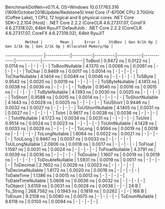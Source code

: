 
BenchmarkDotNet=v0.11.4, OS=Windows 10.0.17763.316 (1809/October2018Update/Redstone5)
Intel Core i7-8700K CPU 3.70GHz (Coffee Lake), 1 CPU, 12 logical and 6 physical cores
.NET Core SDK=2.2.104
  [Host]     : .NET Core 2.2.2 (CoreCLR 4.6.27317.07, CoreFX 4.6.27318.02), 64bit RyuJIT
  DefaultJob : .NET Core 2.2.2 (CoreCLR 4.6.27317.07, CoreFX 4.6.27318.02), 64bit RyuJIT


             Method |        Mean |     Error |    StdDev | Gen 0/1k Op | Gen 1/1k Op | Gen 2/1k Op | Allocated Memory/Op |
------------------- |------------:|----------:|----------:|------------:|------------:|------------:|--------------------:|
             ToBool |   0.9472 ns | 0.0122 ns | 0.0114 ns |           - |           - |           - |                   - |
     ToBoolNullable |   4.1370 ns | 0.0066 ns | 0.0061 ns |           - |           - |           - |                   - |
             ToChar |   0.9469 ns | 0.0017 ns | 0.0014 ns |           - |           - |           - |                   - |
     ToCharNullable |   4.1404 ns | 0.0049 ns | 0.0046 ns |           - |           - |           - |                   - |
            ToSByte |   0.9542 ns | 0.0020 ns | 0.0019 ns |           - |           - |           - |                   - |
    ToSByteNullable |   4.1413 ns | 0.0038 ns | 0.0036 ns |           - |           - |           - |                   - |
             ToByte |   0.9540 ns | 0.0016 ns | 0.0015 ns |           - |           - |           - |                   - |
     ToByteNullable |   4.1393 ns | 0.0030 ns | 0.0025 ns |           - |           - |           - |                   - |
            ToShort |   0.9588 ns | 0.0015 ns | 0.0014 ns |           - |           - |           - |                   - |
    ToShortNullable |   4.1443 ns | 0.0028 ns | 0.0025 ns |           - |           - |           - |                   - |
           ToUShort |   0.9446 ns | 0.0032 ns | 0.0027 ns |           - |           - |           - |                   - |
   ToUShortNullable |   4.1405 ns | 0.0031 ns | 0.0027 ns |           - |           - |           - |                   - |
              ToInt |   0.9617 ns | 0.0038 ns | 0.0036 ns |           - |           - |           - |                   - |
      ToIntNullable |   4.1723 ns | 0.0034 ns | 0.0031 ns |           - |           - |           - |                   - |
             ToUInt |   0.9514 ns | 0.0024 ns | 0.0023 ns |           - |           - |           - |                   - |
     ToUIntNullable |   4.1428 ns | 0.0033 ns | 0.0029 ns |           - |           - |           - |                   - |
             ToLong |   0.9594 ns | 0.0019 ns | 0.0018 ns |           - |           - |           - |                   - |
     ToLongNullable |   1.6064 ns | 0.0022 ns | 0.0021 ns |           - |           - |           - |                   - |
            ToULong |   0.9467 ns | 0.0037 ns | 0.0033 ns |           - |           - |           - |                   - |
    ToULongNullable |   2.0806 ns | 0.0018 ns | 0.0017 ns |           - |           - |           - |                   - |
            ToFloat |   1.1597 ns | 0.0031 ns | 0.0024 ns |           - |           - |           - |                   - |
    ToFloatNullable |   4.3791 ns | 0.0039 ns | 0.0036 ns |           - |           - |           - |                   - |
           ToDouble |   1.1607 ns | 0.0019 ns | 0.0018 ns |           - |           - |           - |                   - |
   ToDoubleNullable |   1.5931 ns | 0.0019 ns | 0.0017 ns |           - |           - |           - |                   - |
          ToDecimal |   2.7602 ns | 0.0026 ns | 0.0023 ns |           - |           - |           - |                   - |
  ToDecimalNullable |   1.8172 ns | 0.0020 ns | 0.0019 ns |           - |           - |           - |                   - |
         ToDateTime |   1.1386 ns | 0.0015 ns | 0.0013 ns |           - |           - |           - |                   - |
 ToDateTimeNullable |   5.0606 ns | 0.0036 ns | 0.0032 ns |           - |           - |           - |                   - |
           ToObject |   3.6159 ns | 0.0031 ns | 0.0028 ns |      0.0038 |           - |           - |                24 B |
          To_String | 268.7562 ns | 0.1943 ns | 0.1818 ns |      0.0262 |           - |           - |               168 B |
             ToEnum |   9.2108 ns | 0.0080 ns | 0.0075 ns |           - |           - |           - |                   - |
     ToEnumNullable |   9.6118 ns | 0.0100 ns | 0.0094 ns |           - |           - |           - |                   - |
